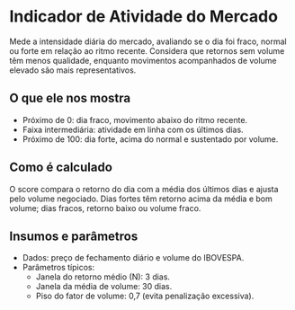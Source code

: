 # Indicador de Atividade do Mercado

Mede a intensidade diária do mercado, avaliando se o dia foi fraco, normal ou forte em relação ao ritmo recente. Considera que retornos sem volume têm menos qualidade, enquanto movimentos acompanhados de volume elevado são mais representativos.

## O que ele nos mostra
- Próximo de 0: dia fraco, movimento abaixo do ritmo recente.
- Faixa intermediária: atividade em linha com os últimos dias.
- Próximo de 100: dia forte, acima do normal e sustentado por volume.


## Como é calculado
O score compara o retorno do dia com a média dos últimos dias e ajusta pelo volume negociado. Dias fortes têm retorno acima da média e bom volume; dias fracos, retorno baixo ou volume fraco.

## Insumos e parâmetros
- Dados: preço de fechamento diário e volume do IBOVESPA.
- Parâmetros típicos:
	- Janela do retorno médio (N): 3 dias.
	- Janela da média de volume: 30 dias.
	- Piso do fator de volume: 0,7 (evita penalização excessiva).
